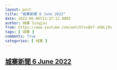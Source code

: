 ```yaml
---
layout: post
title: "城寨新聞 6 June 2022"
date: 2022-06-06T13:37:12.000Z
author: 城寨 Singjai
from: https://www.youtube.com/watch?v=Qh7-zKBLj0s
tags: [ 城寨 ]
comments: True
categories: [ 城寨 ]
---
```

<!--1654522632000-->
[城寨新聞 6 June 2022](https://www.youtube.com/watch?v=Qh7-zKBLj0s)
------

<div>

</div>
